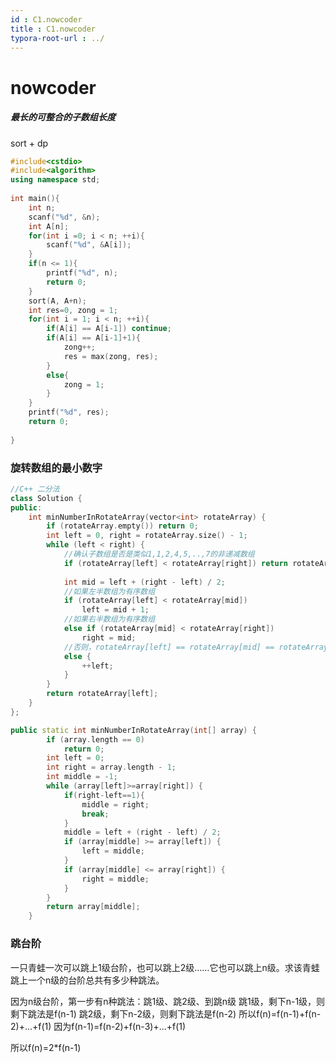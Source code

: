```yaml
---
id : C1.nowcoder
title : C1.nowcoder
typora-root-url : ../
---
```


# nowcoder





##### 最长的可整合的子数组长度

sort + dp

```c++
#include<cstdio>
#include<algorithm>
using namespace std;
    
int main(){
    int n;
    scanf("%d", &n);
    int A[n];
    for(int i =0; i < n; ++i){
        scanf("%d", &A[i]);
    }
    if(n <= 1){
        printf("%d", n);
        return 0;
    }
    sort(A, A+n);
    int res=0, zong = 1;
    for(int i = 1; i < n; ++i){
        if(A[i] == A[i-1]) continue;
        if(A[i] == A[i-1]+1){
            zong++;
            res = max(zong, res);
        }
        else{
            zong = 1;
        }
    }
    printf("%d", res);
    return 0;
        
}
```





### 旋转数组的最小数字

```cpp
//C++ 二分法
class Solution {
public:
    int minNumberInRotateArray(vector<int> rotateArray) {
        if (rotateArray.empty()) return 0;
        int left = 0, right = rotateArray.size() - 1;
        while (left < right) {
            //确认子数组是否是类似1,1,2,4,5,..,7的非递减数组
            if (rotateArray[left] < rotateArray[right]) return rotateArray[left];
            
            int mid = left + (right - left) / 2;
            //如果左半数组为有序数组
            if (rotateArray[left] < rotateArray[mid])
                left = mid + 1;
            //如果右半数组为有序数组
            else if (rotateArray[mid] < rotateArray[right])
                right = mid;
            //否则，rotateArray[left] == rotateArray[mid] == rotateArray[right]
            else {
                ++left;
            }
        }
        return rotateArray[left];
    }
};
```

```cpp
public static int minNumberInRotateArray(int[] array) {
		if (array.length == 0)
			return 0;
		int left = 0;
		int right = array.length - 1;
		int middle = -1;
		while (array[left]>=array[right]) {
			if(right-left==1){
				middle = right;
				break;
			}
			middle = left + (right - left) / 2;
			if (array[middle] >= array[left]) {
				left = middle;
			}
			if (array[middle] <= array[right]) {
				right = middle;
			}
		}
		return array[middle];
	}
```



### 跳台阶

一只青蛙一次可以跳上1级台阶，也可以跳上2级……它也可以跳上n级。求该青蛙跳上一个n级的台阶总共有多少种跳法。



因为n级台阶，第一步有n种跳法：跳1级、跳2级、到跳n级
跳1级，剩下n-1级，则剩下跳法是f(n-1)
跳2级，剩下n-2级，则剩下跳法是f(n-2)
所以f(n)=f(n-1)+f(n-2)+...+f(1)
因为f(n-1)=f(n-2)+f(n-3)+...+f(1)

所以f(n)=2*f(n-1)

